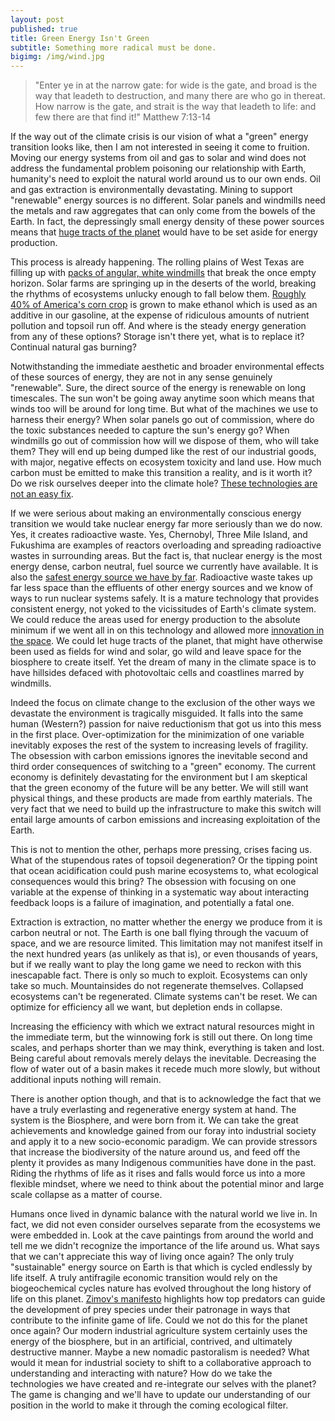 ```yaml
---
layout: post
published: true
title: Green Energy Isn't Green
subtitle: Something more radical must be done.
bigimg: /img/wind.jpg
---
```

>"Enter ye in at the narrow gate: for wide is the gate, and broad is the way that leadeth to destruction, and many there are who go in thereat. How narrow is the gate, and strait is the way that leadeth to life: and few there are that find it!" Matthew 7:13-14 

If the way out of the climate crisis is our vision of what a "green" energy transition looks like, then I am not interested in seeing it come to fruition. Moving our energy systems from oil and gas to solar and wind does not address the fundamental problem poisoning our relationship with Earth, humanity's need to exploit the natural world around us to our own ends. Oil and gas extraction is environmentally devastating. Mining to support "renewable" energy sources is no different. Solar panels and windmills need the metals and raw aggregates that can only come from the bowels of the Earth. In fact, the depressingly small energy density of these power sources means that [huge tracts of the planet](https://www.axionpower.com/knowledge/power-world-with-solar/) would have to be set aside for energy production. 

This process is already happening. The rolling plains of West Texas are filling up with [packs of angular, white windmills](https://nawindpower.com/texas-leads-the-way-in-wind-power#:~:text=In%202019%2C%20wind%2Dpowered%20generation,to%2028.1%20GW%20in%202019.) that break the once empty horizon. Solar farms are springing up in the deserts of the world, breaking the rhythms of ecosystems unlucky enough to fall below them. [Roughly 40% of America's corn crop](https://www.scientificamerican.com/article/time-to-rethink-corn/) is grown to make ethanol which is used as an additive in our gasoline, at the expense of ridiculous amounts of nutrient pollution and topsoil run off. And where is the steady energy generation from any of these options? Storage isn't there yet, what is to replace it? Continual natural gas burning?

Notwithstanding the immediate aesthetic and broader environmental effects of these sources of energy, they are not in any sense genuinely "renewable". Sure, the direct source of the energy is renewable on long timescales. The sun won't be going away anytime soon which means that winds too will be around for long time. But what of the machines we use to harness their energy? When solar panels go out of commission, where do the toxic substances needed to capture the sun's energy go? When windmills go out of commission how will we dispose of them, who will take them? They will end up being dumped like the rest of our industrial goods, with major, negative effects on ecosystem toxicity and land use.  How much carbon must be emitted to make this transition a reality, and is it worth it? Do we risk ourselves deeper into the climate hole? [These technologies are not an easy fix](https://www.ncbi.nlm.nih.gov/pmc/articles/PMC6864079/).

If we were serious about making an environmentally conscious energy transition we would take nuclear energy far more seriously than we do now. Yes, it creates radioactive waste. Yes, Chernobyl, Three Mile Island, and Fukushima are examples of reactors overloading and spreading radioactive wastes in surrounding areas. But the fact is, that nuclear energy is the most energy dense, carbon neutral, fuel source we currently have available. It is also the [safest energy source we have by far](https://www.forbes.com/sites/michaelshellenberger/2018/06/11/if-nuclear-power-is-so-safe-why-are-we-so-afraid-of-it/?sh=1fe0ed316385). Radioactive waste takes up far less space than the effluents of other energy sources and we know of ways to run nuclear systems safely. It is a mature technology that provides consistent energy, not yoked to the vicissitudes of Earth's climate system. We could reduce the areas used for energy production to the absolute minimum if we went all in on this technology and allowed more [innovation in the space](https://grist.org/article/next-gen-nuclear-is-coming-if-we-want-it/). We could let huge tracts of the planet, that might have otherwise been used as fields for wind and solar, go wild and leave space for the biosphere to create itself. Yet the dream of many in the climate space is to have hillsides defaced with photovoltaic cells and coastlines marred by windmills.

Indeed the focus on climate change to the exclusion of the other ways we devastate the environment is tragically misguided. It falls into the same human (Western?) passion for naive reductionism that got us into this mess in the first place. Over-optimization for the minimization of one variable inevitably exposes the rest of the system to increasing levels of fragility. The obsession with carbon emissions ignores the inevitable second and third order consequences of switching to a "green" economy. The current economy is definitely devastating for the environment but I am skeptical that the green economy of the future will be any better. We will still want physical things, and these products are made from earthly materials. The very fact that we need to build up the infrastructure to make this switch will entail large amounts of carbon emissions and increasing exploitation of the Earth. 

This is not to mention the other, perhaps more pressing, crises facing us. What of the stupendous rates of topsoil degeneration? Or the tipping point that ocean acidification could push marine ecosystems to, what ecological consequences would this bring? The obsession with focusing on one variable at the expense of thinking in a systematic way about interacting feedback loops is a failure of imagination, and potentially a fatal one.

Extraction is extraction, no matter whether the energy we produce from it is carbon neutral or not. The Earth is one ball flying through the vacuum of space, and we are resource limited. This limitation may not manifest itself in the next hundred years (as unlikely as that is), or even  thousands of years, but if we really want to play the long game we need to reckon with this inescapable fact. There is only so much to exploit. Ecosystems can only take so much. Mountainsides do not regenerate themselves. Collapsed ecosystems can't be regenerated. Climate systems can't be reset. We can optimize for efficiency all we want, but depletion ends in collapse. 

Increasing the efficiency with which we extract natural resources might in the immediate term, but the winnowing fork is still out there. On long time scales, and perhaps shorter than we may think, everything is taken and lost. Being careful about removals merely delays the inevitable. Decreasing the flow of water out of a basin makes it recede much more slowly, but without additional inputs nothing will remain.

There is another option though, and that is to acknowledge the fact that we have a truly everlasting and regenerative energy system at hand. The system is the Biosphere, and were born from it. We can take the great achievements and knowledge gained from our foray into industrial society and apply it to a new socio-economic paradigm. We can provide stressors that increase the biodiversity of the nature around us, and feed off the plenty it provides as many Indigenous communities have done in the past. Riding the rhythms of life as it rises and falls would force us into a more flexible mindset, where we need to think about the potential minor and large scale collapse as a matter of course.

Humans once lived in dynamic balance with the natural world we live in. In fact, we did not even consider ourselves separate from the ecosystems we were embedded in. Look at the cave paintings from around the world and tell me we didn't recognize the importance of the life around us. What says that we can't appreciate this way of living once again? The only truly "sustainable" energy source on Earth is that which is cycled endlessly by life itself. A truly antifragile economic transition would rely on the biogeochemical cycles nature has evolved throughout the long history of life on this planet. [Zimov's manifesto](https://reviverestore.org/projects/woolly-mammoth/sergey-zimovs-manifesto/) highlights how top predators can guide the development of prey species under their patronage in ways that contribute to the infinite game of life. Could we not do this for the planet once again? Our modern industrial agriculture system certainly uses the energy of the biosphere, but in an artificial, contrived, and ultimately destructive manner. Maybe a new nomadic pastoralism is needed? What would it mean for industrial society to shift to a collaborative approach to understanding and interacting with nature? How do we take the technologies we have created and re-integrate our selves with the planet? The game is changing and we'll have to update our understanding of our position in the world to make it through the coming ecological filter.
